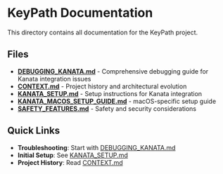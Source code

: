 # KeyPath Documentation

This directory contains all documentation for the KeyPath project.

## Files

- **[DEBUGGING_KANATA.md](DEBUGGING_KANATA.md)** - Comprehensive debugging guide for Kanata integration issues
- **[CONTEXT.md](CONTEXT.md)** - Project history and architectural evolution
- **[KANATA_SETUP.md](KANATA_SETUP.md)** - Setup instructions for Kanata integration
- **[KANATA_MACOS_SETUP_GUIDE.md](KANATA_MACOS_SETUP_GUIDE.md)** - macOS-specific setup guide
- **[SAFETY_FEATURES.md](SAFETY_FEATURES.md)** - Safety and security considerations

## Quick Links

- **Troubleshooting**: Start with [DEBUGGING_KANATA.md](DEBUGGING_KANATA.md)
- **Initial Setup**: See [KANATA_SETUP.md](KANATA_SETUP.md)
- **Project History**: Read [CONTEXT.md](CONTEXT.md)